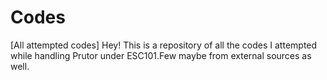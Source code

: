 # Codes
[All attempted codes]
Hey!
This is a repository of all the codes I attempted while handling Prutor under ESC101.Few maybe from external sources as well.

